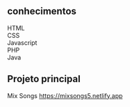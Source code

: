 ## conhecimentos
HTML<br>
CSS<br>
Javascript<br>
PHP<br>
Java<br>
## Projeto principal
Mix Songs 
https://mixsongs5.netlify.app
